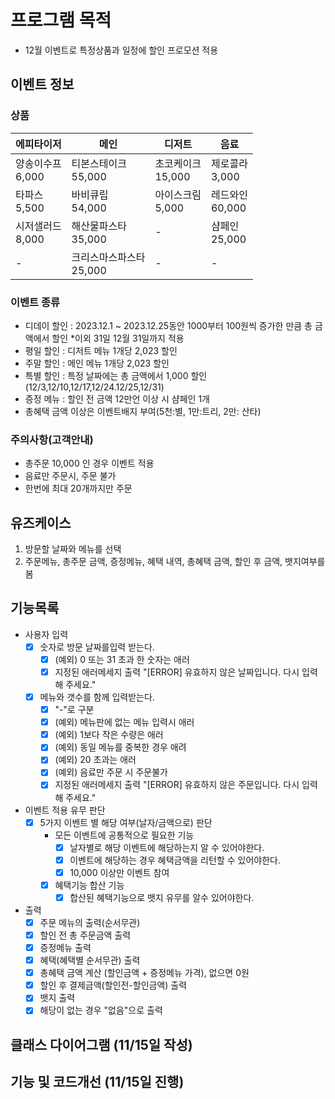 # 프로그램 목적
- 12월 이벤트로 특정상품과 일정에 할인 프로모션 적용

## 이벤트 정보
### 상품
| 에피타이저           | 메인                  | 디저트              | 음료              |
|-----------------|---------------------|------------------|-----------------|
| 양송이수프<br/>6,000 | 티본스테이크<br/>55,000   | 초코케이크<br/>15,000 | 제로콜라<br/>3,000  |
| 타파스<br/>5,500   | 바비큐립<br/>54,000     | 아이스크림<br/>5,000  | 레드와인<br/>60,000 |
| 시저샐러드<br/>8,000 | 해산물파스타<br/>35,000   | -                | 샴페인<br/>25,000  |
| -               | 크리스마스파스타<br/>25,000 | -                | -               |

### 이벤트 종류
- 디데이 할인 : 2023.12.1 ~ 2023.12.25동안 1000부터 100원씩 증가한 만큼 총 금액에서 할인
*이외 31일 12월 31일까지 적용
- 평일 할인 : 디저트 메뉴 1개당 2,023 할인
- 주말 할인 : 메인 메뉴 1개당 2,023 할인
- 특별 할인 : 특정 날짜에는 총 금액에서 1,000 할인 (12/3,12/10,12/17,12/24.12/25,12/31)
- 증정 메뉴 : 할인 전 금액 12만언 이상 시 샴페인 1개
- 총혜택 금액 이상은 이벤트배지 부여(5천:별, 1만:트리, 2만: 산타)

### 주의사항(고객안내)
- 총주문 10,000 인 경우 이벤트 적용
- 음료만 주문시, 주문 불가
- 한번에 최대 20개까지만 주문

## 유즈케이스
1. 방문할 날짜와 메뉴를 선택
2. 주문메뉴, 총주문 금액, 증정메뉴, 혜택 내역, 총혜택 금액, 할인 후 금액, 뱃지여부를 봄

## 기능목록
- 사용자 입력
  - [x] 숫자로 방문 날짜를입력 받는다.
    - [x] (예외) 0 또는 31 초과 한 숫자는 애러
    - [x] 지정된 애러메세지 출력 "[ERROR] 유효하지 않은 날짜입니다. 다시 입력해 주세요."
  - [x] 메뉴와 갯수를 함께 입력받는다. 
    - [x] "-"로 구분
    - [x] (예외) 메뉴판에 없는 메뉴 입력시 애러
    - [x] (예외) 1보다 작은 수량은 애러
    - [x] (예외) 동일 메뉴를 중복한 경우 애려
    - [x] (예외) 20 초과는 애러
    - [x] (예외) 음료만 주문 시 주문불가
    - [x] 지정된 애러메세지 출력 "[ERROR] 유효하지 않은 주문입니다. 다시 입력해 주세요."
- 이벤트 적용 유무 판단
  - [x] 5가지 이벤트 별 해당 여부(날자/금액으로) 판단
    - 모든 이벤트에 공통적으로 필요한 기능
      - [x] 날자별로 해당 이벤트에 해당하는지 알 수 있어야한다.
      - [x] 이벤트에 해당하는 경우 혜택금액을 리턴할 수 있어야한다.
      - [x] 10,000 이상만 이벤트 참여
    - [x] 혜택기능 합산 기능
      - [X] 합산된 혜택기능으로 뱃지 유무를 알수 있어야한다.
- 출력
  - [x] 주문 메뉴의 출력(순서무관)
  - [x] 할인 전 총 주문금액 출력
  - [x] 증정메뉴 출력
  - [x] 혜택(혜택별 순서무관) 출력
  - [x] 총혜택 금액 계산 (할인금액 + 증정메뉴 가격), 없으면 0원
  - [x] 할인 후 결제금액(할인전-할인금액) 출력
  - [x] 뱃지 출력
  - [x] 해당이 없는 경우 "없음"으로 출력

## 클래스 다이어그램 (11/15일 작성)


## 기능 및 코드개선 (11/15일 진행)